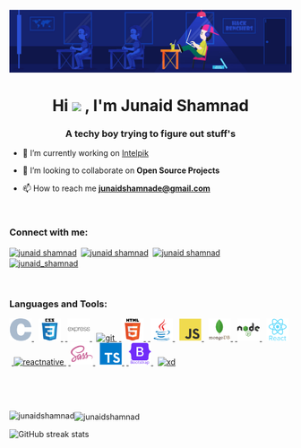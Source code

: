 ![Design and Development](https://github.com/JunaidShamnad/JunaidShamnad/blob/main/banner.jpg)


<h1 align="center">Hi <img src="https://raw.githubusercontent.com/MartinHeinz/MartinHeinz/master/wave.gif" width="30px">
, I'm Junaid Shamnad</h1>
<h3 align="center">A techy boy trying to figure out stuff's</h3>

- 🔭 I’m currently working on [Intelpik](https://www.intelpik.com)

- 👯 I’m looking to collaborate on **Open Source Projects**

- 📫 How to reach me **junaidshamnade@gmail.com**

<br>
<h3 align="left">Connect with me:</h3>
<p align="left">
<a href="https://twitter.com/ShamnadJunaid?s=08" target="blank"><img align="center" src="https://cdn.jsdelivr.net/npm/simple-icons@3.0.1/icons/twitter.svg" alt="junaid shamnad" height="30" width="40" /></a>&nbsp;
<a href="https://linkedin.com/in/junaid-shamnad-a854aa1b7" target="blank"><img align="center" src="https://cdn.jsdelivr.net/npm/simple-icons@3.0.1/icons/linkedin.svg" alt="junaid shamnad" height="30" width="40" /></a>&nbsp;
<a href="https://www.facebook.com/junaid.shamnad" target="blank"><img align="center" src="https://cdn.jsdelivr.net/npm/simple-icons@3.0.1/icons/facebook.svg" alt="junaid shamnad" height="30" width="40"  /></a>&nbsp;
<a href="https://instagram.com/junaid_shamnad" target="blank"><img align="center" src="https://cdn.jsdelivr.net/npm/simple-icons@3.0.1/icons/instagram.svg" alt="junaid_shamnad" height="30" width="40"  /></a>&nbsp;
</p>

<br>
<h3 align="left">Languages and Tools:</h3>
<p align="left">  <a href="https://www.cprogramming.com/" target="_blank"> <img src="https://raw.githubusercontent.com/devicons/devicon/master/icons/c/c-original.svg" alt="c" width="40" height="40"/> </a>&nbsp; <a href="https://www.w3schools.com/css/" target="_blank"> <img src="https://raw.githubusercontent.com/devicons/devicon/master/icons/css3/css3-original-wordmark.svg" alt="css3" width="40" height="40"/> </a> &nbsp;<a href="https://expressjs.com" target="_blank"> <img src="https://raw.githubusercontent.com/devicons/devicon/master/icons/express/express-original-wordmark.svg" alt="express" width="40" height="40"/> </a>&nbsp; <a href="https://git-scm.com/" target="_blank"> <img src="https://www.vectorlogo.zone/logos/git-scm/git-scm-icon.svg" alt="git" width="40" height="40"/> </a> &nbsp;<a href="https://www.w3.org/html/" target="_blank"> <img src="https://raw.githubusercontent.com/devicons/devicon/master/icons/html5/html5-original-wordmark.svg" alt="html5" width="40" height="40"/> </a> &nbsp;<a href="https://www.java.com" target="_blank"> <img src="https://raw.githubusercontent.com/devicons/devicon/master/icons/java/java-original.svg" alt="java" width="40" height="40"/> </a>&nbsp; <a href="https://developer.mozilla.org/en-US/docs/Web/JavaScript" target="_blank"> <img src="https://raw.githubusercontent.com/devicons/devicon/master/icons/javascript/javascript-original.svg" alt="javascript" width="40" height="40"/> </a>&nbsp; <a href="https://www.mongodb.com/" target="_blank"> <img src="https://raw.githubusercontent.com/devicons/devicon/master/icons/mongodb/mongodb-original-wordmark.svg" alt="mongodb" width="40" height="40"/> </a> &nbsp;<a href="https://nodejs.org" target="_blank"> <img src="https://raw.githubusercontent.com/devicons/devicon/master/icons/nodejs/nodejs-original-wordmark.svg" alt="nodejs" width="40" height="40"/> </a>&nbsp; <a href="https://reactjs.org/" target="_blank"> <img src="https://raw.githubusercontent.com/devicons/devicon/master/icons/react/react-original-wordmark.svg" alt="react" width="40" height="40"/> </a> &nbsp;<a href="https://reactnative.dev/" target="_blank"> <img src="https://reactnative.dev/img/header_logo.svg" alt="reactnative" width="40" height="40"/> </a> &nbsp;<a href="https://sass-lang.com" target="_blank"> <img src="https://raw.githubusercontent.com/devicons/devicon/master/icons/sass/sass-original.svg" alt="sass" width="40" height="40"/> </a>&nbsp; <a href="https://www.typescriptlang.org/" target="_blank"> <img src="https://raw.githubusercontent.com/devicons/devicon/master/icons/typescript/typescript-original.svg" alt="typescript" width="40" height="40"/> </a>&nbsp;<a href="https://getbootstrap.com" target="_blank"> <img src="https://raw.githubusercontent.com/devicons/devicon/master/icons/bootstrap/bootstrap-plain-wordmark.svg" alt="bootstrap" width="40" height="40"/> </a>&nbsp; <a href="https://www.adobe.com/products/xd.html" target="_blank"> <img src="https://cdn.worldvectorlogo.com/logos/adobe-xd.svg" alt="xd" width="40" height="40"/> </a> </p>
<br><br><br>
<p><img align="left" src="https://github-readme-stats.vercel.app/api/top-langs?username=junaidshamnad&show_icons=true&locale=en&layout=compact" alt="junaidshamnad" /></p>
<p><img align="center" src="https://github-readme-stats.vercel.app/api?username=junaidshamnad&show_icons=true&locale=en" alt="junaidshamnad" /></p>

![GitHub streak stats](https://github-readme-streak-stats.herokuapp.com/?user=JunaidShamnad)  
